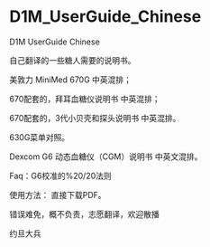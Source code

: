 # D1M_UserGuide_Chinese
D1M UserGuide Chinese 

自己翻译的一些糖人需要的说明书。


美敦力 MiniMed 670G 中英混排；

670配套的，拜耳血糖仪说明书 中英混排；

670配套的，3代小贝壳和探头说明书 中英混排。

630G菜单对照。

Dexcom G6 动态血糖仪（CGM）说明书 中英文混排。

Faq：G6校准的%20/20法则


使用方法：
直接下载PDF。

错误难免，概不负责，志愿翻译，欢迎散播

约旦大兵
